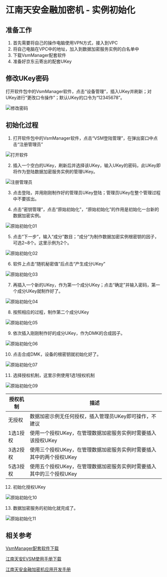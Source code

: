 # 江南天安金融加密机 - 实例初始化

## 准备工作

1. 首先需要将自己的操作电脑使用VPN方式，接入到VPC
2. 将自己电脑在VPC中的地址，加入到数据加密服务实例的白名单中
3. 下载VsmManager配套软件
4. 准备好京东云寄出的配套UKey

## 修改UKey密码

打开软件包中的VsmManager软件，点击“设备管理”，插入UKey并刷新；对UKey进行“更改口令操作”；默认UKey的口令为“12345678”。

![修改密码](/image/JDCloudHSM/Tass/修改密码.png)

## 初始化过程

1. 打开软件包中的VsmManager软件，点击“VSM登陆管理”，在弹出窗口中点击“注册管理员”

![打开软件](/image/JDCloudHSM/Tass/打开软件.png)

2. 插入一个空白的UKey，刷新后并选择该UKey，输入UKey的密码，此UKey即将作为登陆数据加密服务实例的管理UKey。

![注册管理员](/image/JDCloudHSM/Tass/注册管理员.png)

3. 点击登陆，并用刚刚制作好的管理员UKey登陆；管理员UKey在整个管理过程中不要拔出。

4. 点击“密钥管理”，点击“原始初始化”，“原始初始化”的作用是初始化一台新的数据加密实例。

![原始初始化01](/image/JDCloudHSM/Tass/原始初始化01.png)

5. 点击“下一步”，输入“成分”数目；“成分”为制作数据加密实例根密钥的因子，可选2~8个。这里示例为2个。

![原始初始化02](/image/JDCloudHSM/Tass/原始初始化02.png)

6. 软件上点击“随机秘密值”后点击“产生成分UKey”

![原始初始化03](/image/JDCloudHSM/Tass/原始初始化03.png)

7. 再插入一个新的UKey，作为第一个成分UKey；点击“确定”并输入密码，第一个成分UKey就制作好了。

![原始初始化04](/image/JDCloudHSM/Tass/原始初始化04.png)

8. 按照相应的过程，制作第二个成分UKey

![原始初始化05](/image/JDCloudHSM/Tass/原始初始化05.png)

9. 依次插入刚刚制作好的成分UKey，作为DMK的合成因子。

![原始初始化06](/image/JDCloudHSM/Tass/原始初始化06.png)

10. 点击合成DMK，设备的根密钥就初始化好了。

![原始初始化07](/image/JDCloudHSM/Tass/原始初始化07.png)

11. 选择授权机制，这里示例使用1选1授权机制

![原始初始化09](/image/JDCloudHSM/Tass/原始初始化09.png)

| 授权机制 | 描述 |
| -- | -- |
| 无授权 | 数据加密示例无任何授权，插入管理员UKey即可操作，不建议 |
| 1选1授权 | 使用一个授权UKey，在管理数据加密服务实例时需要插入该授权UKey |
| 3选2授权 | 使用三个授权UKey，在管理数据加密服务实例时需要插入其中的两个授权UKey |
| 5选3授权 | 使用五个授权UKey，在管理数据加密服务实例时需要插入其中的三个授权UKey |

12. 初始化授权UKey

![原始初始化10](/image/JDCloudHSM/Tass/原始初始化10.png)

13. 数据加密服务的初始化就完成了。

![原始初始化11](/image/JDCloudHSM/Tass/原始初始化11.png)


## 相关参考

[VsmManager配套软件下载](https://docs-downloads.s3.cn-north-1.jdcloud-oss.com/CloudHSM/VsmManager_1.2.2.15.rar)

[江南天安EVSM使用手册下载](https://docs-downloads.s3.cn-north-1.jdcloud-oss.com/CloudHSM/%E4%BA%91%E5%8A%A0%E5%AF%86%E6%9C%8D%E5%8A%A1-EVSM%E7%AE%A1%E7%90%86%E5%B7%A5%E5%85%B7%E7%94%A8%E6%88%B7%E4%BD%BF%E7%94%A8%E6%89%8B%E5%86%8CV1.3.pdf)

[江南天安金融加密机应用开发手册](https://docs-downloads.s3.cn-north-1.jdcloud-oss.com/CloudHSM/%E6%B1%9F%E5%8D%97%E5%A4%A9%E5%AE%89%E9%87%91%E8%9E%8D%E6%95%B0%E6%8D%AE%E5%AF%86%E7%A0%81%E6%9C%BA%E5%BA%94%E7%94%A8%E5%BC%80%E5%8F%91%E6%89%8B%E5%86%8C_V1.48.pdf)
